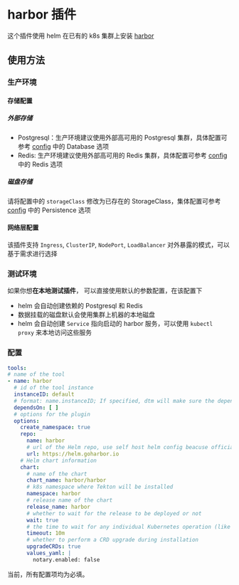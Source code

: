 # harbor 插件

这个插件使用 helm 在已有的 k8s 集群上安装 [harbor](https://goharbor.io/)

## 使用方法

### 生产环境
#### 存储配置
##### 外部存储
- Postgresql：生产环境建议使用外部高可用的 Postgresql 集群，具体配置可参考 [config](https://github.com/goharbor/harbor-helm#configuration) 中的 Database 选项
- Redis: 生产环境建议使用外部高可用的 Redis 集群，具体配置可参考 [config](https://github.com/goharbor/harbor-helm#configuration) 中的 Redis 选项

##### 磁盘存储
请将配置中的 `storageClass` 修改为已存在的 StorageClass，集体配置可参考  [config](https://github.com/goharbor/harbor-helm#configuration) 中的 Persistence 选项

#### 网络层配置
该插件支持 `Ingress`, `ClusterIP`, `NodePort`, `LoadBalancer` 对外暴露的模式，可以基于需求进行选择

### 测试环境

如果你想**在本地测试插件**， 可以直接使用默认的参数配置，在该配置下

- helm 会自动创建依赖的 Postgresql 和 Redis
- 数据挂载的磁盘默认会使用集群上机器的本地磁盘
- helm 会自动创建 `Service` 指向启动的 harbor 服务，可以使用 `kubectl proxy` 来本地访问这些服务

### 配置

```yaml
tools:
# name of the tool
- name: harbor
  # id of the tool instance
  instanceID: default
  # format: name.instanceID; If specified, dtm will make sure the dependency is applied first before handling this tool.
  dependsOn: [ ]
  # options for the plugin
  options:
    create_namespace: true
    repo:
      name: harbor
      # url of the Helm repo, use self host helm config beacuse official helm does'nt support namespace config
      url: https://helm.goharbor.io
    # Helm chart information
    chart:
      # name of the chart
      chart_name: harbor/harbor
      # k8s namespace where Tekton will be installed
      namespace: harbor
      # release name of the chart
      release_name: harbor
      # whether to wait for the release to be deployed or not
      wait: true
      # the time to wait for any individual Kubernetes operation (like Jobs for hooks). This defaults to 5m0s
      timeout: 10m
      # whether to perform a CRD upgrade during installation
      upgradeCRDs: true
      values_yaml: |
        notary.enabled: false
```

当前，所有配置项均为必填。